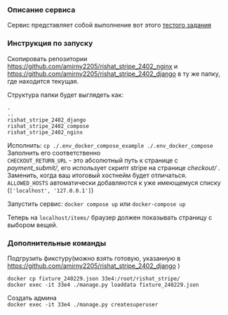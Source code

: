 ### Описание сервиса
Сервис представляет собой выполнение вот этого [тестого задания](https://docs.google.com/document/d/1fEjqKUwsPOXPLeeFJL8GqKzfC755Ancnu1y1zQbBA4o/edit?usp=sharing)

### Инструкция по запуску
Скопировать репозитории https://github.com/amirny2205/rishat_stripe_2402_nginx и https://github.com/amirny2205/rishat_stripe_2402_django в ту же папку, где находится текущая.

Структура папки будет выглядеть как:  
```
.
..
rishat_stripe_2402_django
rishat_stripe_2402_compose
rishat_stripe_2402_nginx
```

Исполнить: `cp ./.env_docker_compose_example ./.env_docker_compose`  
Заполнить его соответственно  
`CHECKOUT_RETURN_URL` - это абсолютный путь к странице с _payment_submit/_, его использует скрипт stripe на странице _checkout/_ . Заменить, когда ваш итоговый хостнейм будет отличаться.  
`ALLOWED_HOSTS` автоматически добавляются к уже имеющемуся списку (`['localhost', '127.0.0.1']`)

Запустить сервис: 
`docker compose up` или `docker-compose up`

Теперь на `localhost/items/` браузер должен показывать страницу с выбором вещей.


### Дополнительные команды
Подгрузить фикстуру(можно взять готовую, указанную в https://github.com/amirny2205/rishat_stripe_2402_django )  
```
docker cp fixture_240229.json 33e4:/root/rishat_stripe/
docker exec -it 33e4 ./manage.py loaddata fixture_240229.json
```

Создать админа  
```docker exec -it 33e4 ./manage.py createsuperuser```



